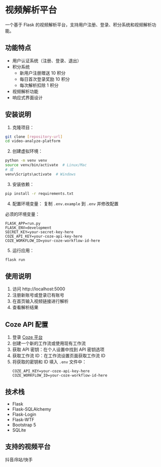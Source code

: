 # 视频解析平台

一个基于 Flask 的视频解析平台，支持用户注册、登录、积分系统和视频解析功能。

## 功能特点

- 用户认证系统（注册、登录、退出）
- 积分系统
  - 新用户注册赠送 10 积分
  - 每日首次登录奖励 10 积分
  - 每次解析扣除 1 积分
- 视频解析功能
- 响应式界面设计

## 安装说明

1. 克隆项目：
```bash
git clone [repository-url]
cd video-analyze-platform
```

2. 创建虚拟环境：
```bash
python -m venv venv
source venv/bin/activate  # Linux/Mac
# 或
venv\Scripts\activate  # Windows
```

3. 安装依赖：
```bash
pip install -r requirements.txt
```

4. 配置环境变量：
复制 `.env.example` 到 `.env` 并修改配置

必须的环境变量：
```
FLASK_APP=run.py
FLASK_ENV=development
SECRET_KEY=your-secret-key-here
COZE_API_KEY=your-coze-api-key-here
COZE_WORKFLOW_ID=your-coze-workflow-id-here
```

5. 运行应用：
```bash
flask run
```

## 使用说明

1. 访问 http://localhost:5000
2. 注册新账号或登录已有账号
3. 在首页输入视频链接进行解析
4. 查看解析结果

## Coze API 配置

1. 登录 [Coze 平台](https://www.coze.cn/)
2. 创建一个新的工作流或使用现有工作流
3. 获取 API 密钥：在个人设置中找到 API 密钥选项
4. 获取工作流 ID：在工作流设置页面获取工作流 ID
5. 将获取的密钥和 ID 填入 `.env` 文件中：
   ```
   COZE_API_KEY=your-coze-api-key-here
   COZE_WORKFLOW_ID=your-coze-workflow-id-here
   ```

## 技术栈

- Flask
- Flask-SQLAlchemy
- Flask-Login
- Flask-WTF
- Bootstrap 5
- SQLite 

## 支持的视频平台

抖音/B站/快手